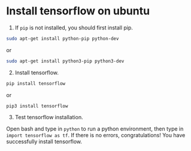# Install tensorflow on ubuntu

1. If `pip` is not installed, you should first install pip.

```bash
sudo apt-get install python-pip python-dev
```

or

```bash
sudo apt-get install python3-pip python3-dev
```

2. Install tensorflow.

```bash
pip install tensorflow
```

or

```bash
pip3 install tensorflow
```

3. Test tensorflow installation.

Open bash and type in `python` to run a python environment, then type in `import tensorflow as tf`. If there is no errors, congratulations! You have successfully install tensorflow.